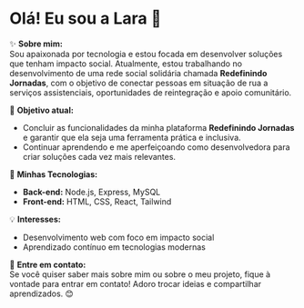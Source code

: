 # Olá! Eu sou a Lara 👋  

✨ **Sobre mim:**  
Sou apaixonada por tecnologia e estou focada em desenvolver soluções que tenham impacto social. Atualmente, estou trabalhando no desenvolvimento de uma rede social solidária chamada **Redefinindo Jornadas**, com o objetivo de conectar pessoas em situação de rua a serviços assistenciais, oportunidades de reintegração e apoio comunitário.  

🌟 **Objetivo atual:**  
- Concluir as funcionalidades da minha plataforma **Redefinindo Jornadas** e garantir que ela seja uma ferramenta prática e inclusiva.  
- Continuar aprendendo e me aperfeiçoando como desenvolvedora para criar soluções cada vez mais relevantes.  

🚀 **Minhas Tecnologias:**  
- **Back-end:** Node.js, Express, MySQL  
- **Front-end:** HTML, CSS, React, Tailwind  

💡 **Interesses:**  
- Desenvolvimento web com foco em impacto social  
- Aprendizado contínuo em tecnologias modernas  

💬 **Entre em contato:**  
Se você quiser saber mais sobre mim ou sobre o meu projeto, fique à vontade para entrar em contato! Adoro trocar ideias e compartilhar aprendizados. 😊  
